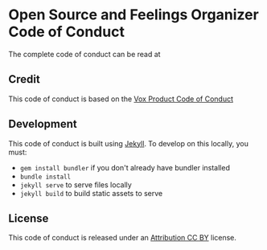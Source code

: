 # Open Source and Feelings Organizer Code of Conduct
The complete code of conduct can be read at []()

## Credit
This code of conduct is based on the [Vox Product Code of Conduct](http://code-of-conduct.voxmedia.com/)

## Development
This code of conduct is built using [Jekyll](http://www.jekyllrb.com). To develop on this locally, you must:
- `gem install bundler` if you don't already have bundler installed
- `bundle install`
- `jekyll serve` to serve files locally
- `jekyll build` to build static assets to serve

## License

This code of conduct is released under an [Attribution CC BY](https://creativecommons.org/licenses/by/4.0/) license.



